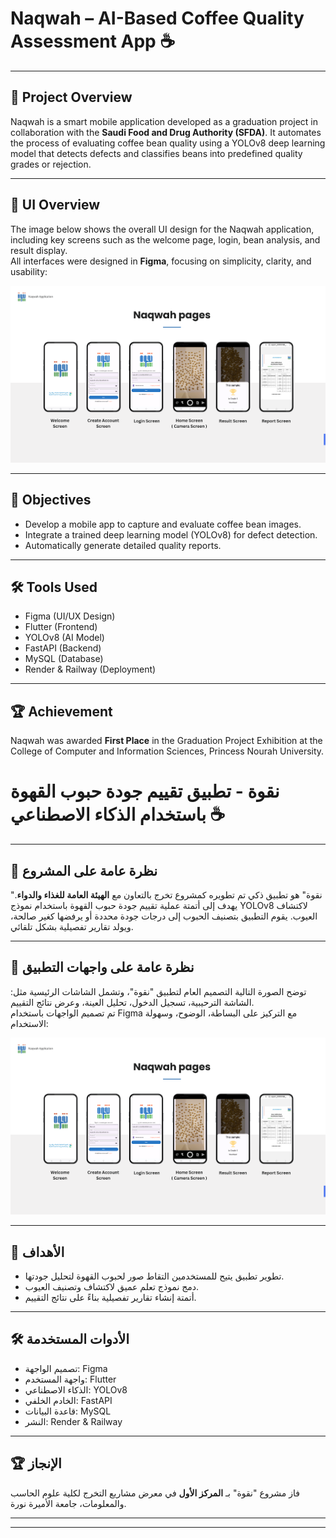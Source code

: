 # Naqwah – AI-Based Coffee Quality Assessment App ☕️  

---

## 📝 Project Overview

Naqwah is a smart mobile application developed as a graduation project in collaboration with the **Saudi Food and Drug Authority (SFDA)**. It automates the process of evaluating coffee bean quality using a YOLOv8 deep learning model that detects defects and classifies beans into predefined quality grades or rejection.

---

## 🎨 UI Overview

The image below shows the overall UI design for the Naqwah application, including key screens such as the welcome page, login, bean analysis, and result display.  
All interfaces were designed in **Figma**, focusing on simplicity, clarity, and usability:

![Naqwah UI Overview](https://github.com/ghalaalsowiyeh/naqwah-grad-project/raw/main/Screenshot%202025-05-04%20123843.png)

---

## 🎯 Objectives

- Develop a mobile app to capture and evaluate coffee bean images.  
- Integrate a trained deep learning model (YOLOv8) for defect detection.  
- Automatically generate detailed quality reports.

---

## 🛠 Tools Used

- Figma (UI/UX Design)  
- Flutter (Frontend)  
- YOLOv8 (AI Model)  
- FastAPI (Backend)  
- MySQL (Database)  
- Render & Railway (Deployment)

---

## 🏆 Achievement

Naqwah was awarded **First Place** in the Graduation Project Exhibition at the College of Computer and Information Sciences, Princess Nourah University.


# نقوة - تطبيق تقييم جودة حبوب القهوة باستخدام الذكاء الاصطناعي ☕️  

---

## 📝 نظرة عامة على المشروع

"نقوة" هو تطبيق ذكي تم تطويره كمشروع تخرج بالتعاون مع **الهيئة العامة للغذاء والدواء**. يهدف إلى أتمتة عملية تقييم جودة حبوب القهوة باستخدام نموذج YOLOv8 لاكتشاف العيوب. يقوم التطبيق بتصنيف الحبوب إلى درجات جودة محددة أو يرفضها كغير صالحة، ويولد تقارير تفصيلية بشكل تلقائي.

---

## 🎨 نظرة عامة على واجهات التطبيق

توضح الصورة التالية التصميم العام لتطبيق "نقوة"، وتشمل الشاشات الرئيسية مثل: الشاشة الترحيبية، تسجيل الدخول، تحليل العينة، وعرض نتائج التقييم.  
تم تصميم الواجهات باستخدام Figma مع التركيز على البساطة، الوضوح، وسهولة الاستخدام:


![Naqwah UI Overview](https://github.com/ghalaalsowiyeh/naqwah-grad-project/raw/main/Screenshot%202025-05-04%20123843.png)

---

## 🎯 الأهداف

- تطوير تطبيق يتيح للمستخدمين التقاط صور لحبوب القهوة لتحليل جودتها.  
- دمج نموذج تعلم عميق لاكتشاف وتصنيف العيوب.  
- أتمتة إنشاء تقارير تفصيلية بناءً على نتائج التقييم.

---

## 🛠 الأدوات المستخدمة

- تصميم الواجهة: Figma  
- واجهة المستخدم: Flutter  
- الذكاء الاصطناعي: YOLOv8  
- الخادم الخلفي: FastAPI  
- قاعدة البيانات: MySQL  
- النشر: Render & Railway  

---

## 🏆 الإنجاز

فاز مشروع "نقوة" بـ **المركز الأول** في معرض مشاريع التخرج لكلية علوم الحاسب والمعلومات، جامعة الأميرة نورة.

---

---
